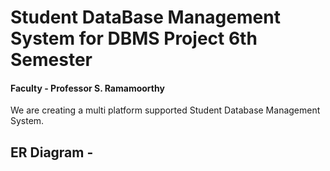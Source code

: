 # Student DataBase Management System for DBMS Project 6th Semester 
#### Faculty - Professor S. Ramamoorthy

We are creating a multi platform supported Student Database Management System. 

## ER Diagram - 
